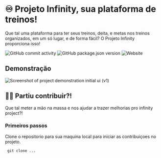 
# ♾️ Projeto Infinity, sua plataforma de treinos!

Que tal uma plataforma para ter seus treinos, deita, e metas nos treinos organizados, em um só lugar, e de forma fácil? O Projeto Infinity proporciona isso!
<div>
  <img alt="GitHub commit activity" src="https://img.shields.io/github/commit-activity/w/neopromic/infinity?style=flat-square&logo=github">
  <img alt="GitHub package.json version" src="https://img.shields.io/github/package-json/v/neopromic/infinity?style=flat-square">
<img alt="Website" src="https://img.shields.io/website?url=https%3A%2F%2Finfinity-project.vercel.app%2F&up_message=Infinity%20is%20in%20production!%20Yeeeep-buddy!%20%F0%9F%92%AA%F0%9F%8F%BB%E2%99%BE%EF%B8%8F&style=flat-square&link=https%3A%2F%2Finfinity-project.vercel.app">
  
</div>


## Demonstração

![Screenshot of project demonstration initial ui (v1)](https://i.ibb.co/fqJxWJd/Screenshot-20240514-164516.png)

## 💪🏻 Partiu contribuir?!
Que tal meter a mão na massa e nos ajudar a trazer melhorias pro infinity project?! 

### Primeiros passos

Clone o repositorio para sua maquina local para iniciar as contribuiçoes no projeto.

``` git clone ...```
